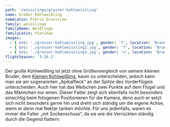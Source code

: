 ```yaml
---
path: '/weisslinge/grosser-kohlweissling'
name: Großer Kohlweißling
nameLatin: Pieris brassicae
family: weisslinge
familyName: Weißlinge
familyLatin: Pieridae
images:
  - { src: './grosser-kohlweissling.jpg', gender: 'f', location: 'Brandenburg, Grünhof', author: Georg, date: '2016-07-31' }
  - { src: './grosser-kohlweissling2.jpg', gender: 'f', location: 'Brandenburg, Grünhof', author: Georg, date: '2016-07-31' }
  - { src: './grosser-kohlweissling3.jpg', gender: 'u', location: 'Brandenburg, Grünhof', author: Georg, date: '2016-05-14' }
flightSeason: '3-10.2'
---
```


Der große Kohlweißling ist jetzt ohne Größenvergleich von seinem kleinen Bruder, dem [Kleinen Kohlweißling](/weisslinge/kleiner-kohlweissling), kaum zu unterscheiden, jedoch kann man sie am sogenannten „Apikalfleck“ an der Spitze des Vorderflügels unterscheiden. Auch hier hat das Weibchen zwei Punkte auf dem Flügel und das Männchen nur einen. Dieser Falter zeigt sich ebenfalls nicht besonders einsichtig beim fotogenen Positionieren für die Kamera, denn auch er setzt sich nicht besonders gerne hin und dreht sich ständig um die eigene Achse, wenn er denn mal Nektar tanken möchte. Für uns jedenfalls, waren es immer die Falter „mit Sockenschuss“, da sie wie die Verrückten ständig durch die Gegend flattern.
